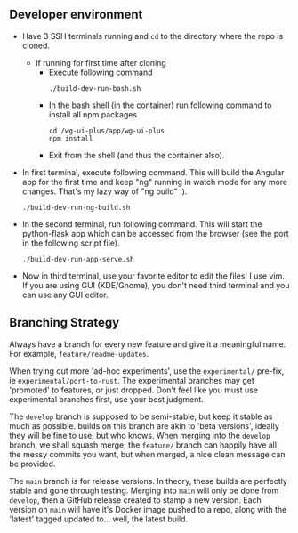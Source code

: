 ## Developer environment
* Have 3 SSH terminals running and `cd` to the directory where the repo is cloned.
  * If running for first time after cloning
    * Execute following command
      ```
      ./build-dev-run-bash.sh
      ```
    * In the bash shell (in the container) run following command to install all npm packages
      ```
      cd /wg-ui-plus/app/wg-ui-plus
      npm install
      ```
    * Exit from the shell (and thus the container also).

* In first terminal, execute following command. This will build the Angular app for the first time and keep "ng" running in watch mode for any more changes. That's my lazy way of "ng build" :).
  ```
  ./build-dev-run-ng-build.sh
  ```

* In the second terminal, run following command. This will start the python-flask app which can be accessed from the browser (see the port in the following script file).
  ```
  ./build-dev-run-app-serve.sh
  ```

* Now in third terminal, use your favorite editor to edit the files! I use vim. If you are using GUI (KDE/Gnome), you don't need third terminal and you can use any GUI editor.

## Branching Strategy

Always have a branch for every new feature and give it a meaningful name.
For example, `feature/readme-updates`.

When trying out more 'ad-hoc experiments', use the `experimental/` pre-fix, ie `experimental/port-to-rust`.
The experimental branches may get 'promoted' to features, or just dropped.
Don't feel like you must use experimental branches first, use your best judgment.

The `develop` branch is supposed to be semi-stable, but keep it stable as much as possible.
builds on this branch are akin to 'beta versions', ideally they will be fine to use, but who knows.
When merging into the `develop` branch, we shall squash merge; 
the `feature/` branch can happily have all the messy commits you want, but when merged, a nice clean message can be provided.

The `main` branch is for release versions.
In theory, these builds are perfectly stable and gone through testing.
Merging into `main` will only be done from `develop`, then a GitHub release created to stamp a new version.
Each version on `main` will have it's Docker image pushed to a repo, along with the 'latest' tagged updated to... well, the latest build.
